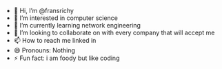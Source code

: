 - 👋 Hi, I’m @fransrichy
- 👀 I’m interested in computer science
- 🌱 I’m currently learning network engineering
- 💞️ I’m looking to collaborate on with every company that will accept me
- 📫 How to reach me linked in
- 😄 Pronouns: Nothing
- ⚡ Fun fact: i am foody but like coding

<!---
fransrichy/fransrichy is a ✨ special ✨ repository because its `README.md` (this file) appears on your GitHub profile.
You can click the Preview link to take a look at your changes.
--->
